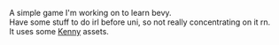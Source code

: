 A simple game I'm working on to learn bevy.<br>
Have some stuff to do irl before uni, so not really concentrating on it rn.<br>
It uses some [Kenny](https://www.kenney.nl/) assets.
